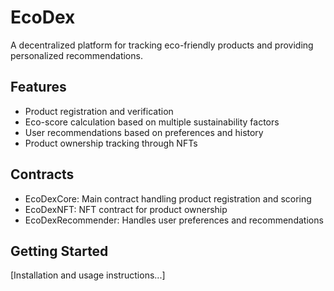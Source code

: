 # EcoDex
A decentralized platform for tracking eco-friendly products and providing personalized recommendations.

## Features
- Product registration and verification
- Eco-score calculation based on multiple sustainability factors
- User recommendations based on preferences and history
- Product ownership tracking through NFTs

## Contracts
- EcoDexCore: Main contract handling product registration and scoring
- EcoDexNFT: NFT contract for product ownership
- EcoDexRecommender: Handles user preferences and recommendations

## Getting Started
[Installation and usage instructions...]
